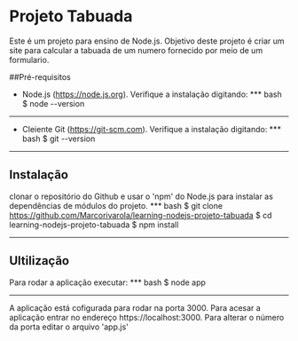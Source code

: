 # Projeto Tabuada

Este é um projeto para ensino de Node.js. Objetivo deste projeto é criar um site para calcular a tabuada de um numero fornecido por meio de um formulario.

##Pré-requisitos

* Node.js (https://node.js.org). Verifique a instalação digitando:
*** bash
$ node --version
***

* Cleiente Git (https://git-scm.com). Verifique a instalação digitando:
*** bash
$ git --version
***

## Instalação

clonar o repositório do Github e usar o 'npm' do Node.js para instalar as dependências de módulos do projeto.
*** bash
$ git clone https://github.com/Marcorivarola/learning-nodejs-projeto-tabuada
$ cd learning-nodejs-projeto-tabuada
$ npm install
***

## Ultilização

Para rodar a aplicação executar:
*** bash
$ node app
***

A aplicação está cofigurada para rodar na porta 3000. Para acesar a aplicação entrar no endereço https://localhost:3000. Para alterar o número da porta editar o arquivo 'app.js'